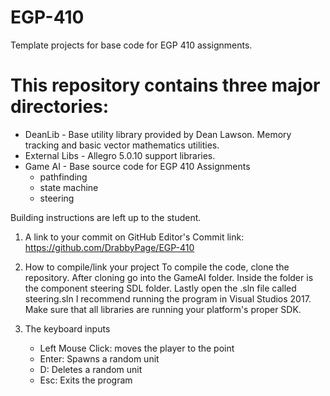 # EGP-410
Template projects for base code for EGP 410 assignments.

# This repository contains three major directories:
 * DeanLib - Base utility library provided by Dean Lawson. Memory tracking and basic vector mathematics utilities.
 * External Libs - Allegro 5.0.10 support libraries.
 * Game AI - Base source code for EGP 410 Assignments
   * pathfinding
   * state machine
   * steering

Building instructions are left up to the student. 

1. A link to your commit on GitHub 
     Editor's Commit link: https://github.com/DrabbyPage/EGP-410

2. How to compile/link your project 
     To compile the code, clone the repository. After cloning go into the GameAI folder. Inside
the folder is the component steering SDL folder. Lastly open the .sln file called steering.sln
I recommend running the program in Visual Studios 2017. Make sure that all libraries are running
your platform's proper SDK.

3. The keyboard inputs 
     - Left Mouse Click: moves the player to the point
     - Enter: Spawns a random unit
     - D: Deletes a random unit
     - Esc: Exits the program 